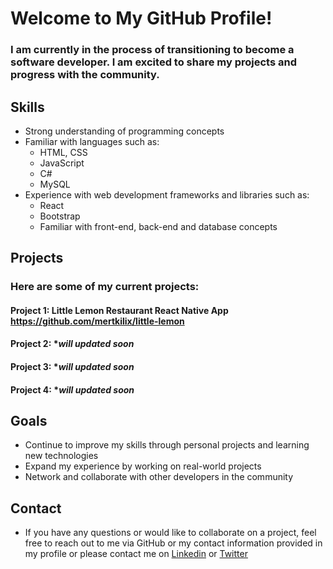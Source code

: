 # Welcome to My GitHub Profile!
### I am currently in the process of transitioning to become a software developer. I am excited to share my projects and progress with the community.

## Skills
- Strong understanding of programming concepts
- Familiar with languages such as:
  - HTML, CSS
  - JavaScript
  - C#
  - MySQL
- Experience with web development frameworks and libraries such as:
  - React
  - Bootstrap
  - Familiar with front-end, back-end and database concepts
## Projects
### Here are some of my current projects:

#### Project 1: Little Lemon Restaurant React Native App https://github.com/mertkilix/little-lemon
#### Project 2: **will updated soon*
#### Project 3: **will updated soon*
#### Project 4: **will updated soon*

## Goals
- Continue to improve my skills through personal projects and learning new technologies
- Expand my experience by working on real-world projects
- Network and collaborate with other developers in the community
## Contact
- If you have any questions or would like to collaborate on a project, feel free to reach out to me via GitHub or my contact information provided in my profile or please contact me on [Linkedin](https://www.linkedin.com/in/mertkilix/) or [Twitter](https://www.twitter.com/mertkilix/)

